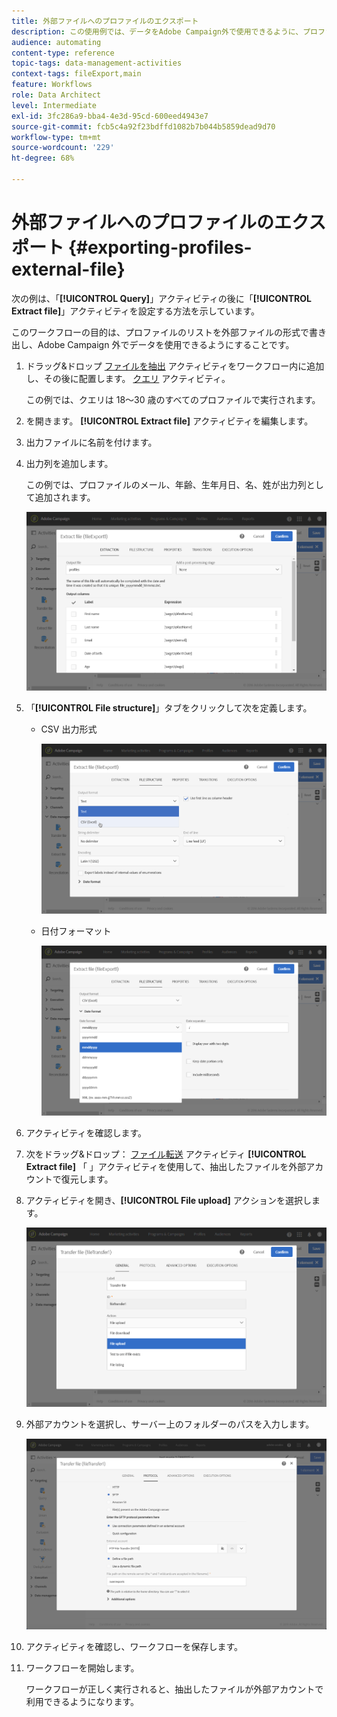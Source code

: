 ```yaml
---
title: 外部ファイルへのプロファイルのエクスポート
description: この使用例では、データをAdobe Campaign外で使用できるように、プロファイルのリストを外部ファイルの形式で書き出す方法を示します。
audience: automating
content-type: reference
topic-tags: data-management-activities
context-tags: fileExport,main
feature: Workflows
role: Data Architect
level: Intermediate
exl-id: 3fc286a9-bba4-4e3d-95cd-600eed4943e7
source-git-commit: fcb5c4a92f23bdffd1082b7b044b5859dead9d70
workflow-type: tm+mt
source-wordcount: '229'
ht-degree: 68%

---
```


# 外部ファイルへのプロファイルのエクスポート {#exporting-profiles-external-file}

次の例は、「**[!UICONTROL Query]**」アクティビティの後に「**[!UICONTROL Extract file]**」アクティビティを設定する方法を示しています。

このワークフローの目的は、プロファイルのリストを外部ファイルの形式で書き出し、Adobe Campaign 外でデータを使用できるようにすることです。

1. ドラッグ&amp;ドロップ [ファイルを抽出](../../automating/using/extract-file.md) アクティビティをワークフロー内に追加し、その後に配置します。 [クエリ](../../automating/using/query.md) アクティビティ。

   この例では、クエリは 18～30 歳のすべてのプロファイルで実行されます。

1. を開きます。 **[!UICONTROL Extract file]** アクティビティを編集します。
1. 出力ファイルに名前を付けます。
1. 出力列を追加します。

   この例では、プロファイルのメール、年齢、生年月日、名、姓が出力列として追加されます。

   ![](assets/wkf_data_export6.png)

1. 「**[!UICONTROL File structure]**」タブをクリックして次を定義します。

   * CSV 出力形式

     ![](assets/wkf_data_export7.png)

   * 日付フォーマット

     ![](assets/wkf_data_export9.png)

1. アクティビティを確認します。
1. 次をドラッグ&amp;ドロップ： [ファイル転送](../../automating/using/transfer-file.md) アクティビティ **[!UICONTROL Extract file]** 「 」アクティビティを使用して、抽出したファイルを外部アカウントで復元します。
1. アクティビティを開き、**[!UICONTROL File upload]** アクションを選択します。

   ![](assets/wkf_data_export11.png)

1. 外部アカウントを選択し、サーバー上のフォルダーのパスを入力します。

   ![](assets/wkf_data_export12.png)

1. アクティビティを確認し、ワークフローを保存します。
1. ワークフローを開始します。

   ワークフローが正しく実行されると、抽出したファイルが外部アカウントで利用できるようになります。
